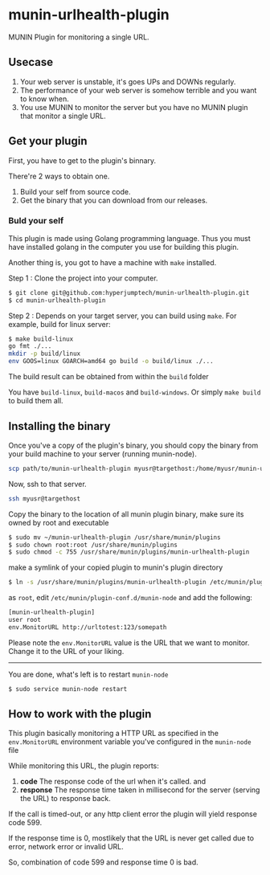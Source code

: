 # munin-urlhealth-plugin

MUNIN Plugin for monitoring a single URL.

## Usecase

1. Your web server is unstable, it's goes UPs and DOWNs regularly.
2. The performance of your web server is somehow terrible and you want to know when.
3. You use MUNIN to monitor the server but you have no MUNIN plugin that monitor a single URL.

## Get your plugin

First, you have to get to the plugin's binnary.

There're 2 ways to obtain one.

1. Build your self from source code.
2. Get the binary that you can download from our releases.

### Buld your self

This plugin is made using Golang programming language.
Thus you must have installed golang in the computer you use
for building this plugin.

Another thing is, you got to have a machine with `make` installed.

Step 1 : Clone the project into your computer.

```bash
$ git clone git@github.com:hyperjumptech/munin-urlhealth-plugin.git
$ cd munin-urlhealth-plugin
``` 

Step 2 : Depends on your target server, you can build using `make`. For example, build for linux server:

```bash
$ make build-linux
go fmt ./...
mkdir -p build/linux
env GOOS=linux GOARCH=amd64 go build -o build/linux ./...
```
The build result can be obtained from within the `build` folder

You have `build-linux`, `build-macos` and `build-windows`. Or simply `make build` to build them all.

## Installing the binary

Once you've a copy of the plugin's binary, you should copy the binary 
from your build machine to your server (running munin-node).

```bash
scp path/to/munin-urlhealth-plugin myusr@targethost:/home/myusr/munin-urlhealth-plugin
```
Now, ssh to that server.

```bash
ssh myusr@targethost
```

Copy the binary to the location of all munin plugin binary, make sure its owned by root and executable

```bash
$ sudo mv ~/munin-urlhealth-plugin /usr/share/munin/plugins
$ sudo chown root:root /usr/share/munin/plugins
$ sudo chmod -c 755 /usr/share/munin/plugins/munin-urlhealth-plugin
```

make a symlink of your copied plugin to munin's plugin directory

```bash
$ ln -s /usr/share/munin/plugins/munin-urlhealth-plugin /etc/munin/plugins
```

as `root`, edit `/etc/munin/plugin-conf.d/munin-node` and add the following:

```bash
[munin-urlhealth-plugin]
user root
env.MonitorURL http://urltotest:123/somepath
```

Please note the `env.MonitorURL` value is the URL that we want to monitor.
Change it to the URL of your liking.

---

You are done, what's left is to restart `munin-node`

```bash
$ sudo service munin-node restart
```

## How to work with the plugin

This plugin basically monitoring a HTTP URL as 
specified in the `env.MonitorURL` environment variable
you've configured in the `munin-node` file

While monitoring this URL, the plugin reports:

1. **code** The response code of the url when it's called. and
2. **response** The response time taken in millisecond for the server (serving the URL) to response back.

If the call is timed-out, or any http client error
the plugin will yield response code 599.

If the response time is 0, mostlikely that the URL is
never get called due to error, network error or invalid URL.

So, combination of code 599 and response time 0 is bad. 